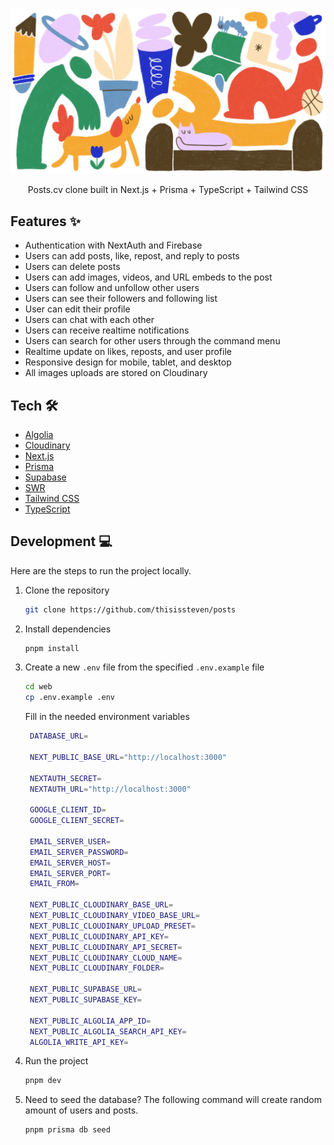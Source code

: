 <br>

[![posts](/assets/og-image-posts.jpg)](https://posts-cv.vercel.app)

<p align="center">
  Posts.cv clone built in Next.js + Prisma + TypeScript + Tailwind CSS
</p>

## Features ✨

- Authentication with NextAuth and Firebase
- Users can add posts, like, repost, and reply to posts
- Users can delete posts
- Users can add images, videos, and URL embeds to the post
- Users can follow and unfollow other users
- Users can see their followers and following list
- User can edit their profile
- Users can chat with each other
- Users can receive realtime notifications
- Users can search for other users through the command menu
- Realtime update on likes, reposts, and user profile
- Responsive design for mobile, tablet, and desktop
- All images uploads are stored on Cloudinary

## Tech 🛠

- [Algolia](https://www.algolia.com)
- [Cloudinary](https://cloudinary.com)
- [Next.js](https://nextjs.org)
- [Prisma](https://www.prisma.io/)
- [Supabase](https://supabase.com)
- [SWR](https://swr.vercel.app)
- [Tailwind CSS](https://tailwindcss.com)
- [TypeScript](https://www.typescriptlang.org)

## Development 💻

Here are the steps to run the project locally.

1. Clone the repository

   ```bash
   git clone https://github.com/thisissteven/posts
   ```

1. Install dependencies

   ```bash
   pnpm install
   ```

1. Create a new `.env` file from the specified `.env.example` file

   ```bash
   cd web
   cp .env.example .env
   ```

   Fill in the needed environment variables

   ```bash
    DATABASE_URL=

    NEXT_PUBLIC_BASE_URL="http://localhost:3000"

    NEXTAUTH_SECRET=
    NEXTAUTH_URL="http://localhost:3000"

    GOOGLE_CLIENT_ID=
    GOOGLE_CLIENT_SECRET=

    EMAIL_SERVER_USER=
    EMAIL_SERVER_PASSWORD=
    EMAIL_SERVER_HOST=
    EMAIL_SERVER_PORT=
    EMAIL_FROM=

    NEXT_PUBLIC_CLOUDINARY_BASE_URL=
    NEXT_PUBLIC_CLOUDINARY_VIDEO_BASE_URL=
    NEXT_PUBLIC_CLOUDINARY_UPLOAD_PRESET=
    NEXT_PUBLIC_CLOUDINARY_API_KEY=
    NEXT_PUBLIC_CLOUDINARY_API_SECRET=
    NEXT_PUBLIC_CLOUDINARY_CLOUD_NAME=
    NEXT_PUBLIC_CLOUDINARY_FOLDER=

    NEXT_PUBLIC_SUPABASE_URL=
    NEXT_PUBLIC_SUPABASE_KEY=

    NEXT_PUBLIC_ALGOLIA_APP_ID=
    NEXT_PUBLIC_ALGOLIA_SEARCH_API_KEY=
    ALGOLIA_WRITE_API_KEY=
   ```

1. Run the project

   ```bash
   pnpm dev
   ```

1. Need to seed the database? The following command will create random amount of users and posts.

   ```bash
   pnpm prisma db seed
   ```
